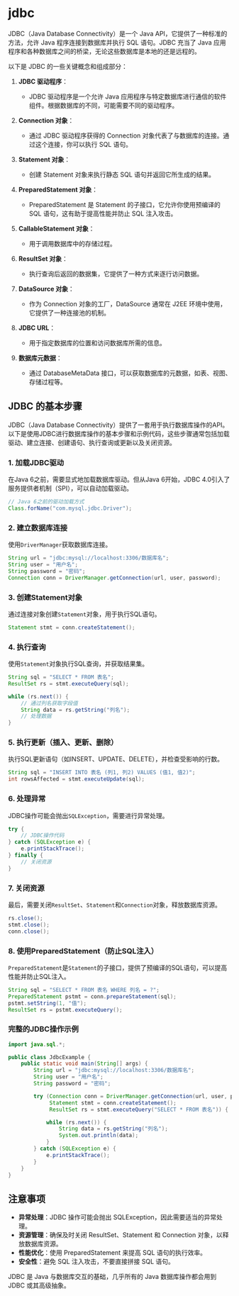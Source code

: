 # jdbc

JDBC（Java Database Connectivity）是一个 Java API，它提供了一种标准的方法，允许 Java 程序连接到数据库并执行 SQL 语句。JDBC 充当了 Java 应用程序和各种数据库之间的桥梁，无论这些数据库是本地的还是远程的。

以下是 JDBC 的一些关键概念和组成部分：

1. **JDBC 驱动程序**：
   - JDBC 驱动程序是一个允许 Java 应用程序与特定数据库进行通信的软件组件。根据数据库的不同，可能需要不同的驱动程序。

2. **Connection 对象**：
   - 通过 JDBC 驱动程序获得的 Connection 对象代表了与数据库的连接。通过这个连接，你可以执行 SQL 语句。

3. **Statement 对象**：
   - 创建 Statement 对象来执行静态 SQL 语句并返回它所生成的结果。

4. **PreparedStatement 对象**：
   - PreparedStatement 是 Statement 的子接口，它允许你使用预编译的 SQL 语句，这有助于提高性能并防止 SQL 注入攻击。

5. **CallableStatement 对象**：
   - 用于调用数据库中的存储过程。

6. **ResultSet 对象**：
   - 执行查询后返回的数据集，它提供了一种方式来逐行访问数据。

7. **DataSource 对象**：
   - 作为 Connection 对象的工厂，DataSource 通常在 J2EE 环境中使用，它提供了一种连接池的机制。

8. **JDBC URL**：
   - 用于指定数据库的位置和访问数据库所需的信息。

9. **数据库元数据**：
   - 通过 DatabaseMetaData 接口，可以获取数据库的元数据，如表、视图、存储过程等。

## JDBC 的基本步骤

JDBC（Java Database Connectivity）提供了一套用于执行数据库操作的API。以下是使用JDBC进行数据库操作的基本步骤和示例代码，这些步骤通常包括加载驱动、建立连接、创建语句、执行查询或更新以及关闭资源。

### 1. 加载JDBC驱动

在Java 6之前，需要显式地加载数据库驱动。但从Java 6开始，JDBC 4.0引入了服务提供者机制（SPI），可以自动加载驱动。

```java
// Java 6之前的驱动加载方式
Class.forName("com.mysql.jdbc.Driver");
```

### 2. 建立数据库连接

使用`DriverManager`获取数据库连接。

```java
String url = "jdbc:mysql://localhost:3306/数据库名";
String user = "用户名";
String password = "密码";
Connection conn = DriverManager.getConnection(url, user, password);
```

### 3. 创建Statement对象

通过连接对象创建`Statement`对象，用于执行SQL语句。

```java
Statement stmt = conn.createStatement();
```

### 4. 执行查询

使用`Statement`对象执行SQL查询，并获取结果集。

```java
String sql = "SELECT * FROM 表名";
ResultSet rs = stmt.executeQuery(sql);

while (rs.next()) {
    // 通过列名获取字段值
    String data = rs.getString("列名");
    // 处理数据
}
```

### 5. 执行更新（插入、更新、删除）

执行SQL更新语句（如INSERT、UPDATE、DELETE），并检查受影响的行数。

```java
String sql = "INSERT INTO 表名 (列1, 列2) VALUES (值1, 值2)";
int rowsAffected = stmt.executeUpdate(sql);
```

### 6. 处理异常

JDBC操作可能会抛出`SQLException`，需要进行异常处理。

```java
try {
    // JDBC操作代码
} catch (SQLException e) {
    e.printStackTrace();
} finally {
    // 关闭资源
}
```

### 7. 关闭资源

最后，需要关闭`ResultSet`、`Statement`和`Connection`对象，释放数据库资源。

```java
rs.close();
stmt.close();
conn.close();
```

### 8. 使用PreparedStatement（防止SQL注入）

`PreparedStatement`是`Statement`的子接口，提供了预编译的SQL语句，可以提高性能并防止SQL注入。

```java
String sql = "SELECT * FROM 表名 WHERE 列名 = ?";
PreparedStatement pstmt = conn.prepareStatement(sql);
pstmt.setString(1, "值");
ResultSet rs = pstmt.executeQuery();
```

### 完整的JDBC操作示例

```java
import java.sql.*;

public class JdbcExample {
    public static void main(String[] args) {
        String url = "jdbc:mysql://localhost:3306/数据库名";
        String user = "用户名";
        String password = "密码";

        try (Connection conn = DriverManager.getConnection(url, user, password);
             Statement stmt = conn.createStatement();
             ResultSet rs = stmt.executeQuery("SELECT * FROM 表名")) {

            while (rs.next()) {
                String data = rs.getString("列名");
                System.out.println(data);
            }
        } catch (SQLException e) {
            e.printStackTrace();
        }
    }
}
```

## 注意事项

- **异常处理**：JDBC 操作可能会抛出 SQLException，因此需要适当的异常处理。
- **资源管理**：确保及时关闭 ResultSet、Statement 和 Connection 对象，以释放数据库资源。
- **性能优化**：使用 PreparedStatement 来提高 SQL 语句的执行效率。
- **安全性**：避免 SQL 注入攻击，不要直接拼接 SQL 语句。

JDBC 是 Java 与数据库交互的基础，几乎所有的 Java 数据库操作都会用到 JDBC 或其高级抽象。
